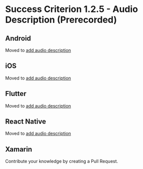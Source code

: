 # Success Criterion 1.2.5 - Audio Description (Prerecorded)

## Android

Moved to [add audio description](../add-audio-description.md)

## iOS

Moved to [add audio description](../add-audio-description.md)

## Flutter

Moved to [add audio description](../add-audio-description.md)

## React Native

Moved to [add audio description](../add-audio-description.md)

## Xamarin

Contribute your knowledge by creating a Pull Request.
